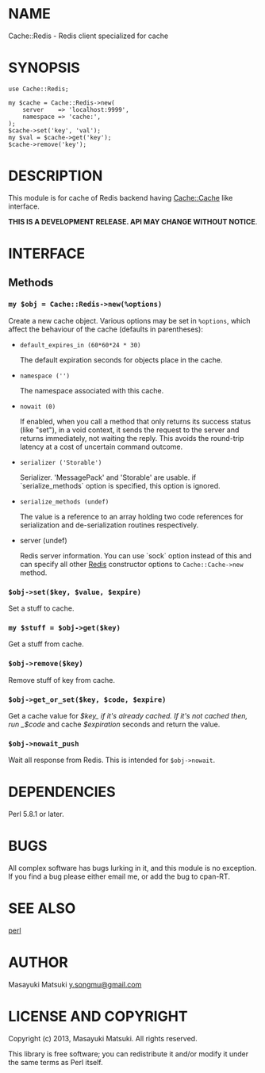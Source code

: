 # NAME

Cache::Redis - Redis client specialized for cache

# SYNOPSIS

    use Cache::Redis;

    my $cache = Cache::Redis->new(
        server    => 'localhost:9999',
        namespace => 'cache:',
    );
    $cache->set('key', 'val');
    my $val = $cache->get('key');
    $cache->remove('key');



# DESCRIPTION

This module is for cache of Redis backend having [Cache::Cache](http://search.cpan.org/perldoc?Cache::Cache) like interface.

__THIS IS A DEVELOPMENT RELEASE. API MAY CHANGE WITHOUT NOTICE__.

# INTERFACE

## Methods

### `my $obj = Cache::Redis->new(%options)`

Create a new cache object. Various options may be set in `%options`, which affect
the behaviour of the cache (defaults in parentheses):

- `default_expires_in (60*60*24 * 30)`

    The default expiration seconds for objects place in the cache.

- `namespace ('')`

    The namespace associated with this cache.

- `nowait (0)`

    If enabled, when you call a method that only returns its success status (like "set"), in a void context,
    it sends the request to the server and returns immediately, not waiting the reply. This avoids the
    round-trip latency at a cost of uncertain command outcome.

- `serializer ('Storable')`

    Serializer. 'MessagePack' and 'Storable' are usable. if \`serialize\_methods\` option
    is specified, this option is ignored.

- `serialize_methods (undef)`

    The value is a reference to an array holding two code references for serialization and
    de-serialization routines respectively.

- server (undef)

    Redis server information. You can use \`sock\` option instead of this and can specify
    all other [Redis](http://search.cpan.org/perldoc?Redis) constructor options to `Cache::Cache->new` method.

### `$obj->set($key, $value, $expire)`

Set a stuff to cache.

### `my $stuff = $obj->get($key)`

Get a stuff from cache.

### `$obj->remove($key)`

Remove stuff of key from cache.

### `$obj->get_or_set($key, $code, $expire)`

Get a cache value for _$key_ if it's already cached. If it's not cached then,
run _$code_ and cache _$expiration_ seconds and return the value.

### `$obj->nowait_push`

Wait all response from Redis. This is intended for `$obj->nowait`.

# DEPENDENCIES

Perl 5.8.1 or later.

# BUGS

All complex software has bugs lurking in it, and this module is no
exception. If you find a bug please either email me, or add the bug
to cpan-RT.

# SEE ALSO

[perl](http://search.cpan.org/perldoc?perl)

# AUTHOR

Masayuki Matsuki <y.songmu@gmail.com>

# LICENSE AND COPYRIGHT

Copyright (c) 2013, Masayuki Matsuki. All rights reserved.

This library is free software; you can redistribute it and/or modify
it under the same terms as Perl itself.
